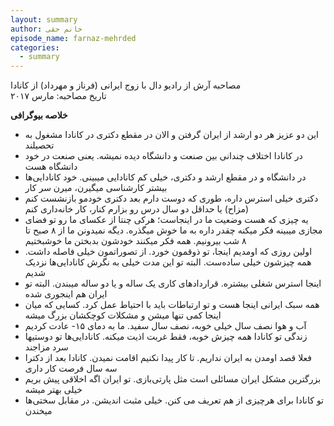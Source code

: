 ```yaml
---
layout: summary
author: خانم حقی
episode_name: farnaz-mehrded
categories:
  - summary
---
```


مصاحبه آرش از رادیو دال با زوج ایرانی (فرناز و مهرداد) از کانادا  
تاریخ مصاحبه: مارس ۲۰۱۷

**خلاصه بیوگرافی**

- این دو عزیز هر دو ارشد از ایران گرفتن و الان در مقطع دکتری در کانادا مشغول به تحصیلند
- در کانادا اختلاف چندانی بین صنعت و دانشگاه دیده نمیشه. یعنی صنعت در خود دانشگاه هست
- در دانشگاه و در مقطع ارشد و دکتری، خیلی کم کانادایی میبینی. خود کانادایی‌ها بیشتر کارشناسی میگیرن، میرن سر کار
- دکتری خیلی استرس داره، طوری که دوست دارم بعد دکتری خودمو بازنشست کنم (مزاح) یا حداقل دو سال درس رو بزارم کنار، کار خانه‌داری کنم 
- یه چیزی که هست وضعیت ما در اینجاست؛ هرکی چنتا از عکسای ما رو تو فضای مجازی میبینه فکر میکنه چقدر داره به ما خوش میگذره. دیگه نمیدونن ما از ۸ صبح تا ۸ شب بیرونیم. همه فکر میکنند خودشون بدبختن ما خوشبختیم
- اولین روزی که اومدیم اینجا، تو ذوقمون خورد. از تصوراتمون خیلی فاصله داشت. همه چیزشون خیلی ساده‌ست. البته تو این مدت خیلی به نگرش کانادایی‌ها نزدیک شدیم
- اینجا استرس شغلی بیشتره. قراردادهای کاری یک ساله و یا دو ساله میبندن. البته تو ایران هم اینجوری شده
- همه سبک ایرانی اینجا هست و تو ارتباطات باید با احتیاط عمل کرد. کسایی که میان اینجا کمی تنها میشن و مشکلات کوچکشان بزرگ میشه
- آب و هوا نصف سال خیلی خوبه، نصف سال سفید. ما به دمای ۱۵- عادت کردیم
- زندگی تو کانادا همه چیزش خوبه، فقط غربت اذیت میکنه. کانادایی‌ها تو دوستیها سرد مزاجند
- فعلا قصد اومدن به ایران نداریم. تا کار پیدا نکنیم اقامت نمیدن. کانادا بعد از دکترا سه سال فرصت کار داری
- بزرگترین مشکل ایران مسائلی است مثل پارتی‌بازی. تو ایران اگه اخلاقی پیش بریم خیلی بهتر میشه
- تو کانادا برای هرچیزی از هم تعریف می کنن. خیلی مثبت اندیشن. در مقابل سختی‌ها میخندن
